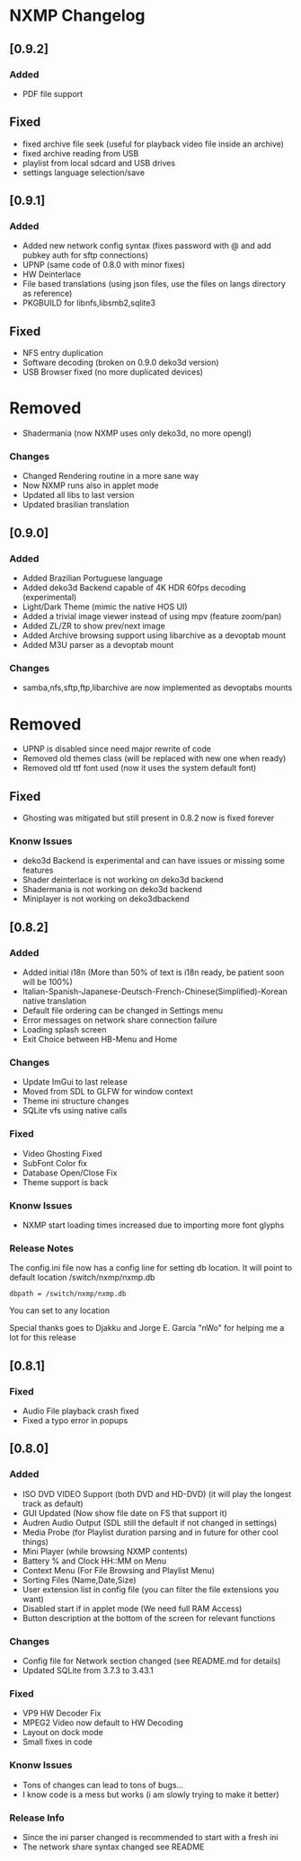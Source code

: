 # NXMP Changelog

## [0.9.2]

### Added

- PDF file support

## Fixed

- fixed archive file seek (useful for playback video file inside an archive)
- fixed archive reading from USB
- playlist from local sdcard and USB drives
- settings language selection/save 

## [0.9.1]

### Added

- Added new network config syntax (fixes password with @ and add pubkey auth for sftp connections)
- UPNP (same code of 0.8.0 with minor fixes)
- HW Deinterlace
- File based translations (using json files, use the files on langs directory as reference)
- PKGBUILD for libnfs,libsmb2,sqlite3

## Fixed

- NFS entry duplication
- Software decoding (broken on 0.9.0 deko3d version)
- USB Browser fixed (no more duplicated devices)

# Removed

- Shadermania (now NXMP uses only deko3d, no more opengl)

### Changes

- Changed Rendering routine in a more sane way
- Now NXMP runs also in applet mode
- Updated all libs to last version
- Updated brasilian translation

## [0.9.0]

### Added

- Added Brazilian Portuguese language
- Added deko3d Backend capable of 4K HDR 60fps decoding (experimental)
- Light/Dark Theme (mimic the native HOS UI)
- Added a trivial image viewer instead of using mpv (feature zoom/pan)
- Added ZL/ZR to show prev/next image
- Added Archive browsing support using libarchive as a devoptab mount
- Added M3U parser as a devoptab mount

### Changes

- samba,nfs,sftp,ftp,libarchive are now implemented as devoptabs mounts

# Removed

- UPNP is disabled since need major rewrite of code
- Removed old themes class (will be replaced with new one when ready)
- Removed old ttf font used (now it uses the system default font)

## Fixed

- Ghosting was mitigated but still present in 0.8.2 now is fixed forever

### Knonw Issues

- deko3d Backend is experimental and can have issues or missing some features
- Shader deinterlace is not working on deko3d backend
- Shadermania is not working on deko3d backend
- Miniplayer is not working on deko3dbackend


## [0.8.2]

### Added

- Added initial i18n (More than 50% of text is i18n ready, be patient soon will be 100%)
- Italian-Spanish-Japanese-Deutsch-French-Chinese(Simplified)-Korean native translation
- Default file ordering can be changed in Settings menu
- Error messages on network share connection failure
- Loading splash screen
- Exit Choice between HB-Menu and Home

### Changes

- Update ImGui to last release
- Moved from SDL to GLFW for window context
- Theme ini structure changes
- SQLite vfs using native calls

### Fixed

- Video Ghosting Fixed
- SubFont Color fix
- Database Open/Close Fix
- Theme support is back

### Knonw Issues

- NXMP start loading times increased due to importing more font glyphs

### Release Notes

The config.ini file now has a config line for setting db location.
It will point to default location /switch/nxmp/nxmp.db

```
dbpath = /switch/nxmp/nxmp.db
```
You can set to any location

Special thanks goes to Djakku and Jorge E. García "nWo" for helping me a lot for this release


## [0.8.1]

### Fixed

- Audio File playback crash fixed
- Fixed a typo error in popups


## [0.8.0]

### Added

- ISO DVD VIDEO Support (both DVD and HD-DVD) (it will play the longest track as default)
- GUI Updated (Now show file date on FS that support it)
- Audren Audio Output (SDL still the default if not changed in settings)
- Media Probe (for Playlist duration parsing and in future for other cool things)
- Mini Player (while browsing NXMP contents)
- Battery % and Clock HH::MM on Menu
- Context Menu (For File Browsing and Playlist Menu)
- Sorting Files (Name,Date,Size)
- User extension list in config file (you can filter the file extensions you want)
- Disabled start if in applet mode (We need full RAM Access)
- Button description at the bottom of the screen for relevant functions


### Changes

- Config file for Network section changed (see README.md for details)
- Updated SQLite from 3.7.3 to 3.43.1 

### Fixed

- VP9 HW Decoder Fix
- MPEG2 Video now default to HW Decoding
- Layout on dock mode
- Small fixes in code

### Knonw Issues

- Tons of changes can lead to tons of bugs...
- I know code is a mess but works (i am slowly trying to make it better)

### Release Info

- Since the ini parser changed is recommended to start with a fresh ini
- The network share syntax changed see README
